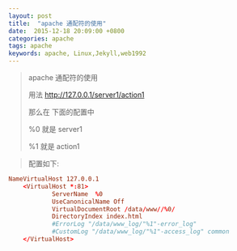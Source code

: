 ```yaml
---
layout: post
title:  "apache 通配符的使用"
date:  2015-12-18 20:09:00 +0800
categories: apache
tags: apache
keywords: apache, Linux,Jekyll,web1992
---
```


> apache 通配符的使用
> 
> 用法 http://127.0.0.1/server1/action1
> 
> 那么在 下面的配置中 
> 
> %0 就是 server1
> 
> %1 就是 action1

> 配置如下:

```conf
NameVirtualHost 127.0.0.1
	<VirtualHost *:81>
	        ServerName  %0
	        UseCanonicalName Off
	        VirtualDocumentRoot /data/www//%0/
	        DirectoryIndex index.html
	        #ErrorLog "/data/www_log/"%1"-error_log"
	        #CustomLog "/data/www_log/"%1"-access_log" common
	</VirtualHost>
```






